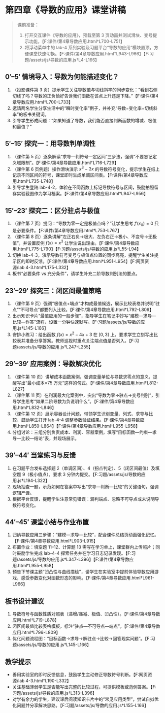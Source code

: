 # 第四章《导数的应用》课堂讲稿

> 课前准备：
> 1. 打开交互课件《导数的应用》，预载至第 3 页动画并测试滑块、变号提示功能。【F:课件/第4章导数应用.html†L700-L751】
> 2. 将浮动菜单中的 lab-4 系列实验及习题平台“导数的应用”模块置顶，方便课堂快速切换。【F:课件/第4章导数应用.html†L943-L966】【F:习题/assets/js/导数的应用.js†L4-L166】

## 0′–5′ 情境导入：导数为何能描述变化？
1. （投影课件第 3 页）提示学生关注导数值与切线斜率的同步变化：“看到右侧切线了吗？导数的正负恰好告诉我们函数在该点上升还是下降。”【F:课件/第4章导数应用.html†L700-L733】
2. 邀请两名学生分享生活中的“瞬时变化率”例子，并补充“导数=变化率=切线斜率”的板书关键词。
3. 引导学生形成问题：“如果知道了导数，我们能否直接判断函数的增减、极值和最值？”

## 5′–15′ 探究一：用导数判单调性
1. （课件第 5 页）逐条解读“求导—判符号—定区间”三步法，强调“不要忘记定义域限制”。【F:课件/第4章导数应用.html†L716-L729】
2. （课件第 6 页例题）操作滑块演示 $x^3-3x$ 的导数符号变化，提示学生在纸上记录不同区间的符号，课堂即时生成单调区间表。【F:课件/第4章导数应用.html†L735-L748】
3. 引导学生登陆 lab-4-2，体验在不同函数上标记导数符号与区间，鼓励拍照留存实验截图作为学习档案。【F:课件/第4章导数应用.html†L947-L956】

## 15′–23′ 探究二：区分驻点与极值
1. （课件第 7 页）提问：“导数为零一定是极值点吗？”让学生思考 $f'(x_0)=0$ 只是必要条件。【F:课件/第4章导数应用.html†L753-L767】
2. （课件第 8 页）逐条讲解“左正右负→极大、左负右正→极小、不变号→无极值”，并设置反例 $f(x)=x^3$ 让学生说出理由。【F:课件/第4章导数应用.html†L775-L790】【F:习题/assets/js/导数的应用.js†L55-L94】
3. 切换 lab-4-3，演示导数符号变号与极值点位置的同步高亮，提醒学生关注提示区的即时反馈。【F:课件/第4章导数应用.html†L951-L954】【F:网页资源/lab 4-3.html†L175-L332】
4. 板书“必要条件 vs 充分条件”，请学生补充二阶导数判别法的要点。

## 23′–29′ 探究三：闭区间最值策略
1. （课件第 9 页）强调“极值点+端点”才构成最值候选，展示比较表格并说明“驻点”“不可导点”都要列入比较。【F:课件/第4章导数应用.html†L792-L809】
2. 出示知识卡片“最值应用的一般步骤”，指导学生在笔记中抄写“建模—求导—比较—作答”流程，设置一分钟快速默写。【F:习题/assets/js/导数的应用.js†L145-L166】
3. 安排小练习：给出函数 $f(x)=x^2-4x+3$ 在 $[0,3]$ 上，要求学生立刻写出比较表并准备分享答案。教师巡视时重点关注端点值是否列入。【F:习题/assets/js/导数的应用.js†L247-L255】

## 29′–39′ 应用案例：导数解决优化
1. （课件第 10 页）讲解成本函数案例，强调变量单位与导数求零点的意义，提醒写出“最小成本=75 万元”这样的句式。【F:课件/第4章导数应用.html†L812-L827】
2. （课件第 11 页）在利润最大化案例中，突出“导数为零→驻点→变号判别”，引导学生思考“如果二阶导数为负说明什么”。【F:课件/第4章导数应用.html†L832-L846】
3. （课件第 12 页）展示容器设计问题，带领学生识别变量、列式、求导与比较，鼓励学生打开 lab-4-4 调整参数验证结果。【F:课件/第4章导数应用.html†L850-L864】【F:课件/第4章导数应用.html†L955-L958】
4. 分组讨论：三组分别负责成本、利润、容器案例，填写“目标函数—约束—求导—比较—结论”表，并现场展示。

## 39′–44′ 当堂练习与反馈
1. 在习题平台发布选择题 2（单调区间）、4（拐点判定）、5（闭区间最值）及填空题 9（极小值点），要求 3 分钟内提交。【F:习题/assets/js/导数的应用.js†L194-L322】
2. 现场抽查一题，示范如何在答案中写出“求导—判断—比较”的关键语句，强调逻辑严谨。
3. 根据平台反馈，提醒学生注意常见错误：漏判端点、忽略不可导点或未说明导数符号变化。

## 44′–45′ 课堂小结与作业布置
1. 归纳导数应用三步骤：“建模—求导—比较”，配合课件总结页动画强化记忆。【F:课件/第4章导数应用.html†L903-L915】
2. 布置作业：填空题 11–12、计算题 13 需写在学习单上，课堂群内上传照片；同时鼓励学生完成 lab-4-4 探索任务并在学习日志记录发现。【F:习题/assets/js/导数的应用.js†L347-L396】【F:课件/第4章导数应用.html†L955-L958】
3. 预告下节课主题“凹凸性与曲线描绘”，请学生在实验室中提前体验导数应用游戏，感受参数变化对函数形态的影响。【F:课件/第4章导数应用.html†L961-L966】

## 板书设计建议
1. 导数符号与函数性质对照表（递增/递减、极值、凹凸性）。【F:课件/第4章导数应用.html†L719-L878】
2. 闭区间最值比较表格模板，标注“驻点—不可导点—端点”。【F:课件/第4章导数应用.html†L796-L809】
3. 优化问题流程图：“目标函数→求导→解驻点→比较→回答现实问题”。【F:习题/assets/js/导数的应用.js†L145-L166】

## 教学提示
- 善用实验室的即时反馈信息，鼓励学生主动修正导数符号判断。【F:网页资源/lab 4-3.html†L190-L332】
- 关注基础薄弱学生是否能写出完整的比较过程，可提供模板或范例答案。【F:习题/assets/js/导数的应用.js†L313-L396】
- 对学有余力的学生，建议课后阅读知识卡片中的“常见应用类型”，尝试自拟优化问题并分享解决思路。【F:习题/assets/js/导数的应用.js†L155-L166】
